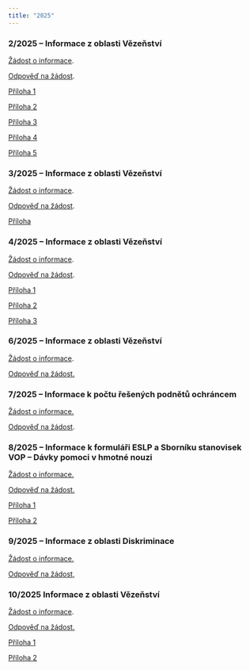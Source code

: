 ```yaml
---
title: "2025"
---
```

<h3>2/2025 – Informace z&nbsp;oblasti Vězeňství</h3>
<p>
<a href="https://www.ochrance.cz/info106/2025/2_2025_zadost.pdf">Žádost o informace</a>.</p>
<p>
<a href="https://www.ochrance.cz/info106/2025/2_2025_odpoved.odt">Odpověď na žádost</a>.</p>
<p>
<a href="https://www.ochrance.cz/letaky/jsem_mama_tata_ve_vezeni/jsem-mama-tata-ve-vezeni.pdf">Příloha 1</a></p>
<p>
<a href="https://www.ochrance.cz/letaky/ombudsman/ombudsman.pdf">Příloha 2</a></p>
<p>
<a href="https://www.ochrance.cz/vystupy/edice-stanoviska/Sbornik_Vezenstvi.pdf">Příloha 3</a></p>
<p>
<a href="https://www.ochrance.cz/vystupy/edice-stanoviska/Sbornik_Vezenstvi_II.pdf">Příloha 4</a></p>
<p>
<a href="https://www.ochrance.cz/letaky/veznice/veznice.pdf">Příloha 5</a></p>
<h3>3/2025 – Informace z&nbsp;oblasti Vězeňství</h3>
<p>
<a href="https://www.ochrance.cz/info106/2025/3_2025_zadost.pdf">Žádost o informace</a>.</p>
<p>
<a href="https://www.ochrance.cz/info106/2025/3_2025_odpoved.odt">Odpověď na žádost</a>.</p>
<p>
<a href="https://www.ochrance.cz/vystupy/edice-stanoviska/Sbornik_Vezenstvi_II.pdf">Příloha</a></p>
<h3>4/2025 – Informace z&nbsp;oblasti Vězeňství</h3>
<p>
<a href="https://www.ochrance.cz/info106/2025/4_2025_zadost.pdf">Žádost o informace</a>.</p>
<p>
<a href="https://www.ochrance.cz/info106/2025/4_2025_odpoved.odt">Odpověď na žádost</a>.</p>
<p>
<a href="https://www.zakonyprolidi.cz/cs/2009-40">Příloha 1</a></p>
<p>
<a href="https://www.zakonyprolidi.cz/cs/1961-141">Příloha 2</a></p>
<p>
<a href="https://www.ochrance.cz/vystupy/edice-stanoviska/Sbornik_Vezenstvi_II.pdf">Příloha 3</a></p>
<h3>6/2025 – Informace z&nbsp;oblasti Vězeňství</h3>
<p>
<a href="https://www.ochrance.cz/info106/2025/6_2025_zadost.pdf">Žádost o informace</a>.</p>
<p>
<a href="https://www.ochrance.cz/info106/2025/6_2025_odpoved.odt">Odpověď na žádost.</a></p>
<h3>7/2025 – Informace k&nbsp;počtu řešených podnětů ochráncem</h3>
<p>
<a href="https://www.ochrance.cz/info106/2025/7_2025_zadost.pdf">Žádost o informace.</a></p>
<p>
<a href="https://www.ochrance.cz/info106/2025/7_2025_odpoved.odt">Odpověď na žádost</a>.</p>
<h3>8/2025 – Informace k&nbsp;formuláři ESLP a Sborníku stanovisek VOP – Dávky pomoci v&nbsp;hmotné nouzi</h3>
<p>
<a href="https://www.ochrance.cz/info106/2025/8_2025_zadost.pdf">Žádost o informace.</a></p>
<p>
<a href="https://www.ochrance.cz/info106/2025/8_2025_odpoved.odt">Odpověď na žádost.</a></p>
<p>
<a href="https://www.ochrance.cz/uploads-import/Letaky/ELSP-formular-na-stiznost-III_15.pdf">Příloha 1</a></p>
<p>
<a href="https://www.ochrance.cz/vystupy/edice-stanoviska/Sbornik_Davky-pomoci-HN.pdf">Příloha 2</a></p>
<h3>9/2025 – Informace z&nbsp;oblasti Diskriminace</h3>
<p>
<a href="https://www.ochrance.cz/info106/2025/9_2025_zadost.pdf">Žádost o informace.</a></p>
<p>
<a href="https://www.ochrance.cz/info106/2025/9_2025_odpoved.odt">Odpověď na žádost,</a></p>
<h3>10/2025 Informace z&nbsp;oblasti Vězeňství</h3>
<p>
<a href="https://www.ochrance.cz/info106/2025/10_2025_zadost.pdf">Žádost o informace</a>.</p>
<p>
<a href="https://www.ochrance.cz/info106/2025/10_2025_odpoved.odt">Odpověď na žádost.</a></p>
<p>
<a href="https://www.ochrance.cz/media/formular-podnet-tisk.pdf">Příloha 1</a></p>
<p>
<a href="https://www.ochrance.cz/vystupy/edice-stanoviska/Sbornik_Vezenstvi_II.pdf">Příloha 2</a>&nbsp;</p>
<p>&nbsp;</p>
<p>&nbsp;</p>
<p>&nbsp;</p>
